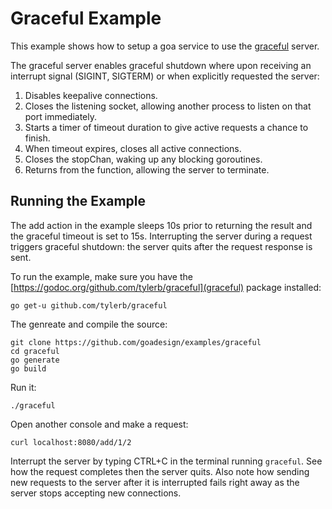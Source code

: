 # Graceful Example

This example shows how to setup a goa service to use the [graceful](https://github.com/tylerb/graceful)
server.

The graceful server enables graceful shutdown where upon receiving an interrupt signal (SIGINT,
SIGTERM) or when explicitly requested the server:

1. Disables keepalive connections.
2. Closes the listening socket, allowing another process to listen on that port immediately.
3. Starts a timer of timeout duration to give active requests a chance to finish.
4. When timeout expires, closes all active connections.
5. Closes the stopChan, waking up any blocking goroutines.
6. Returns from the function, allowing the server to terminate.

## Running the Example

The add action in the example sleeps 10s prior to returning the result and the graceful
timeout is set to 15s. Interrupting the server during a request triggers graceful shutdown: the
server quits after the request response is sent.

To run the example, make sure you have the [https://godoc.org/github.com/tylerb/graceful](graceful)
package installed:
```
go get-u github.com/tylerb/graceful
```
The genreate and compile the source:
```
git clone https://github.com/goadesign/examples/graceful
cd graceful
go generate
go build
```
Run it:
```
./graceful
```
Open another console and make a request:
```
curl localhost:8080/add/1/2
```
Interrupt the server by typing CTRL+C in the terminal running `graceful`. See how the request
completes then the server quits. Also note how sending new requests to the server after it is
interrupted fails right away as the server stops accepting new connections.
